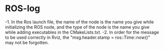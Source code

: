# ROS-log
-1. In the Ros launch file, the name of the node is the name you give while initializing the ROS node, 
and the type of the node is the name you give while adding executables in the CMakeLists.txt.
-2. In order for the message to be used correctly in Rviz, the "msg.header.stamp = ros::Time::now()" may not be forgotten.
